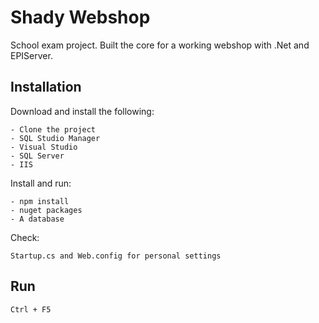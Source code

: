 # Shady Webshop

School exam project. Built the core for a working webshop with .Net and EPIServer.

## Installation

Download and install the following:

```
- Clone the project
- SQL Studio Manager
- Visual Studio
- SQL Server
- IIS
```

Install and run:

```
- npm install
- nuget packages
- A database
```

Check:

```
Startup.cs and Web.config for personal settings
```

## Run

```
Ctrl + F5
```
